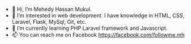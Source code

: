 - 👋 Hi, I’m Mehedy Hassan Mukul.
- 👀 I’m interested in web development. I have knowledge in HTML, CSS, Laravel, Flask, MySql, Git, etc.
- 🌱 I’m currently learning PHP Laravel framework and Javascript.
- 📫 You can reach me on Facebook https://facebook.com/followme.mh

<!---
mukulmh/mukulmh is a ✨ special ✨ repository because its `README.md` (this file) appears on your GitHub profile.
You can click the Preview link to take a look at your changes.
--->
